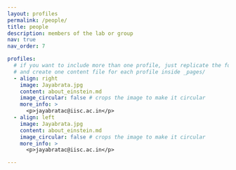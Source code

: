 ```yaml
---
layout: profiles
permalink: /people/
title: people
description: members of the lab or group
nav: true
nav_order: 7

profiles:
  # if you want to include more than one profile, just replicate the following block
  # and create one content file for each profile inside _pages/
  - align: right
    image: Jayabrata.jpg
    content: about_einstein.md
    image_circular: false # crops the image to make it circular
    more_info: >
      <p>jayabratac@iisc.ac.in</p>
  - align: left
    image: Jayabrata.jpg
    content: about_einstein.md
    image_circular: false # crops the image to make it circular
    more_info: >
      <p>jayabratac@iisc.ac.in</p>

---
```

